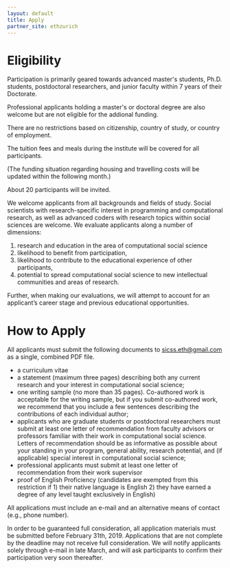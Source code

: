 ```yaml
---
layout: default
title: Apply
partner_site: ethzurich
---
```


# Eligibility


Participation is primarily geared towards advanced master's students, Ph.D. students, postdoctoral researchers, and junior faculty within 7 years of their Doctorate. 

Professional applicants holding a master's or doctoral degree are also welcome but are not eligible for the addional funding.  

There are no restrictions based on citizenship, country of study, or country of employment.

The tuition fees and meals during the institute will be covered for all participants.

(The funding situation regarding housing and travelling costs will be updated within the following month.)

About 20 participants will be invited.

We welcome applicants from all backgrounds and fields of study.
Social scientists with research-specific interest in programming and computational research, as well as advanced coders with research topics within social sciences are welcome.
We evaluate applicants along a number of dimensions:

1. research and education in the area of computational social science
2. likelihood to benefit from participation,
3. likelihood to contribute to the educational experience of other participants,
4. potential to spread computational social science to new intellectual communities and areas of research.

Further, when making our evaluations, we will attempt to account for an applicant’s career stage and previous educational opportunities.

# How to Apply

All applicants must submit the following documents to sicss.eth@gmail.com as a single, combined PDF file.

* a curriculum vitae
* a statement (maximum three pages) describing both any current research and your interest in computational social science;
* one writing sample (no more than 35 pages). Co-authored work is acceptable for the writing sample, but if you submit co-authored work, we recommend that you include a few sentences describing the contributions of each individual author;
* applicants who are graduate students or postdoctoral researchers must submit at least one letter of recommendation from faculty advisors or professors familiar with their work in computational social science. Letters of recommendation should be as informative as possible about your standing in your program, general ability, research potential, and (if applicable) special interest in computational social science;
* professional applicants must submit at least one letter of recommendation from their work supervisor 
* proof of English Proficiency (candidates are exempted from this restriction if 1) their native language is English 2) they have earned a degree of any level taught exclusively in English)

All applications must include an e-mail and an alternative means of contact (e.g., phone number).

​In order to be guaranteed full consideration, all application materials must be submitted before February 31th, 2019. Applications that are not complete by the deadline may not receive full consideration. We will notify applicants solely through e-mail in late March, and will ask participants to confirm their participation very soon thereafter.
